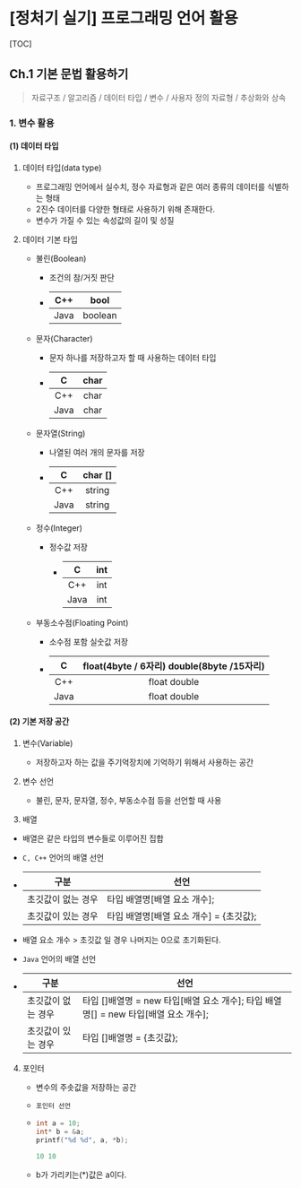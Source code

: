 # [정처기 실기] 프로그래밍 언어 활용

[TOC]

## Ch.1 기본 문법 활용하기

> 자료구조 / 알고리즘 / 데이터 타입 / 변수 / 사용자 정의 자료형 / 추상화와 상속



### 1. 변수 활용

#### (1) 데이터 타입

1. 데이터 타입(data type)

   - 프로그래밍 언어에서 실수치, 정수 자료형과 같은 여러 종류의 데이터를 식별하는 형태 
   - 2진수 데이터를 다양한 형태로 사용하기 위해 존재한다.
   - 변수가 가질 수 있는 속성값의 길이 및 성질

   

2. 데이터 기본 타입

   - 불린(Boolean)

     - 조건의 참/거짓 판단

     - | C++  |  bool   |
       | :--: | :-----: |
       | Java | boolean |

       

   - 문자(Character)

     - 문자 하나를 저장하고자 할 때 사용하는 데이터 타입

     - |  C   | char |
       | :--: | :--: |
       | C++  | char |
       | Java | char |

       

   - 문자열(String)

     - 나열된 여러 개의 문자를 저장

     - |  C   | char [] |
       | :--: | :-----: |
       | C++  | string  |
       | Java | string  |

       

   - 정수(Integer)

     - 정수값 저장

       - |  C   | int  |
         | :--: | :--: |
         | C++  | int  |
         | Java | int  |

       

   - 부동소수점(Floating Point)

     - 소수점 포함 실숫값 저장

     - |  C   | float(4byte / 6자리) double(8byte /15자리) |
       | :--: | :----------------------------------------: |
       | C++  |                float double                |
       | Java |                float double                |

       



#### (2) 기본 저장 공간

1. 변수(Variable)

   - 저장하고자 하는 값을 주기억장치에 기억하기 위해서 사용하는 공간

     
   
2. 변수 선언

   - 불린, 문자, 문자열, 정수, 부동소수점 등을 선언할 때 사용

     

3.  배열

   - 배열은 같은 타입의 변수들로 이루어진 집합

   - `C, C++` 언어의 배열 선언

   - | 구분               | 선언                                    |
     | ------------------ | --------------------------------------- |
     | 초깃값이 없는 경우 | 타입 배열명[배열 요소 개수];            |
     | 초깃값이 있는 경우 | 타입 배열명[배열 요소 개수] = {초깃값}; |

   - 배열 요소 개수 > 초깃값 일 경우 나머지는 0으로 초기화된다.

   - `Java` 언어의 배열 선언

   - | 구분               | 선언                                                         |
     | ------------------ | ------------------------------------------------------------ |
     | 초깃값이 없는 경우 | 타입 []배열명 = new 타입[배열 요소 개수];  타입 배열명[] = new 타입[배열 요소 개수]; |
     | 초깃값이 있는 경우 | 타입 []배열명 = {초깃값};                                    |
   
   


4. 포인터

   - 변수의 주솟값을 저장하는 공간

   - `포인터 선언`

   - ```c
     int a = 10;
     int* b = &a;
     printf("%d %d", a, *b);
     
     10 10
     ```

   - b가 가리키는(*)값은 a이다.
